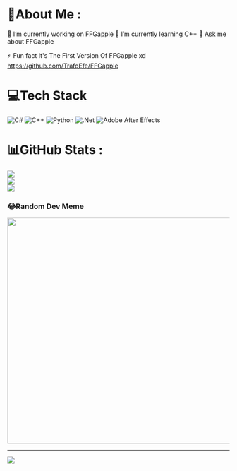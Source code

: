 # 💫About Me :
🔭 I’m currently working on FFGapple
🌱 I’m currently learning C++
💬 Ask me about FFGapple

⚡ Fun fact It's The First Version Of FFGapple xd https://github.com/TrafoEfe/FFGapple

# 💻Tech Stack
![C#](https://img.shields.io/badge/c%23-%23239120.svg?style=for-the-badge&logo=c-sharp&logoColor=white) ![C++](https://img.shields.io/badge/c++-%2300599C.svg?style=for-the-badge&logo=c%2B%2B&logoColor=white) ![Python](https://img.shields.io/badge/python-3670A0?style=for-the-badge&logo=python&logoColor=ffdd54) ![.Net](https://img.shields.io/badge/.NET-5C2D91?style=for-the-badge&logo=.net&logoColor=white) ![Adobe After Effects](https://img.shields.io/badge/Adobe%20After%20Effects-9999FF.svg?style=for-the-badge&logo=Adobe%20After%20Effects&logoColor=white)
# 📊GitHub Stats :
![](https://github-readme-stats.vercel.app/api?username=FFGapple&theme=bear&hide_border=false&include_all_commits=false&count_private=false)<br/>
![](https://github-readme-streak-stats.herokuapp.com/?user=FFGapple&theme=bear&hide_border=false)<br/>
![](https://github-readme-stats.vercel.app/api/top-langs/?username=FFGapple&theme=bear&hide_border=false&include_all_commits=false&count_private=false&layout=compact)

### 😂Random Dev Meme
<img src="https://random-memer.herokuapp.com/" width="512px"/>

---
[![](https://visitcount.itsvg.in/api?id=FFGapple&icon=0&color=6)](https://visitcount.itsvg.in)
